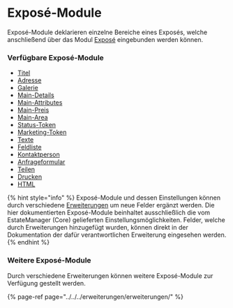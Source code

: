 # Exposé-Module

Exposé-Module deklarieren einzelne Bereiche eines Exposés, welche anschließend über das Modul [Exposé](../../frontend-konfiguration/module/expose.md) eingebunden werden können.

### Verfügbare Exposé-Module

* [Titel](titel.md)
* [Adresse](adresse.md)
* [Galerie](galerie.md)
* [Main-Details](primaere-details.md)
* [Main-Attributes](primaere-attribute.md)
* [Main-Preis](primaerer-preis.md)
* [Main-Area](primaere-flaeche.md)
* [Status-Token](status-token.md)
* [Marketing-Token](vermarktungs-token.md)
* [Texte](texte.md)
* [Feldliste](feldliste.md)
* [Kontaktperson](kontaktperson.md)
* [Anfrageformular](anfrageformular.md)
* [Teilen](teilen.md)
* [Drucken](drucken.md)
* [HTML](eigener-html-code.md)

{% hint style="info" %}
Exposé-Module und dessen Einstellungen können durch verschiedene [Erweiterungen](../../../erweiterungen/erweiterungen/) um neue Felder ergänzt werden. Die hier dokumentierten Exposé-Module beinhaltet ausschließlich die vom EstateManager \(Core\) gelieferten Einstellungsmöglichkeiten. Felder, welche durch Erweiterungen hinzugefügt wurden, können direkt in der Dokumentation der dafür verantwortlichen Erweiterung eingesehen werden.
{% endhint %}

### Weitere Exposé-Module

Durch verschiedene Erweiterungen können weitere Exposé-Module zur Verfügung gestellt werden.

{% page-ref page="../../../erweiterungen/erweiterungen/" %}



